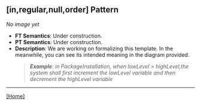 ## [in,regular,null,order] Pattern
_No image yet_
 * **FT Semantics**: Under construction.
 * **PT Semantics**: Under construction.
 * **Description**: We are working on formalizing this template. In the meanwhile, you can see its intended meaning in the diagram provided.
   > **_Example_**: _in PackageInstallation,  when lowLevel > highLevel,the system shall   first  increment the lowLevel variable and then  decrement the highLevel variable_   
***
[[Home]](../semantics.md)